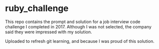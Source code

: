 # ruby_challenge

This repo contains the prompt and solution for a job interview code challenge I completed in 2017. Although I was not selected, the company said they were impressed with my solution.

Uploaded to refresh git learning, and because I was proud of this solution.
